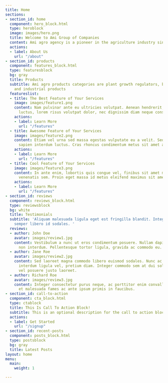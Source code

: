 ```yaml
---
title: Home
sections:
- section_id: home
  component: hero_block.html
  type: heroblock
  image: images/hero.png
  title: Welcome to Ami Group of Companies
  content: Ami agro agency is a pioneer in the agriculture industry since 1998.
  actions:
  - label: About Us
    url: "/about"
- section_id: products
  component: features_block.html
  type: featuresblock
  bg: gray
  title: Products
  subtitle: Ami agro products categories are plant growth regulators, bio fertilizers
    and industrial products
  featureslist:
  - title: The Best Feature of Your Services
    image: images/feature1.png
    content: Nam pulvinar ante eu ultricies volutpat. Aenean hendrerit, eros sed aliquet
      luctus, lorem risus volutpat dolor, nec dignissim diam neque consequat ex.
    actions:
    - label: Learn More
      url: "/features"
  - title: Awesome Feature of Your Services
    image: images/feature2.png
    content: Etiam vel urna sed massa egestas vulputate eu a velit. Sed ut nisl nec
      sapien interdum luctus. Cras rhoncus condimentum metus sit amet auctor.
    actions:
    - label: Learn More
      url: "/features"
  - title: Cool Feature of Your Services
    image: images/feature3.png
    content: In ante enim, lobortis quis congue vel, finibus sit amet mi. Aenean quis
      venenatis sem. Proin eget massa id metus eleifend maximus sit amet nec urna.
    actions:
    - label: Learn More
      url: "/features"
- section_id: reviews
  component: reviews_block.html
  type: reviewsblock
  bg: white
  title: Testimonials
  subtitle: 'Aliquam malesuada ligula eget est fringilla blandit. Integer finibus
    semper libero id sodales. '
  reviews:
  - author: John Doe
    avatar: images/review1.jpg
    content: Vestibulum a nunc ut eros condimentum posuere. Nullam dapibus quis nunc
      non interdum. Pellentesque tortor ligula, gravida ac commodo eu.
  - author: Jane Roe
    avatar: images/review2.jpg
    content: Sed laoreet magna commodo libero euismod sodales. Nunc ac libero convallis,
      interdum ligula vel, pretium diam. Integer commodo sem at dui sollicitudin,
      vel posuere justo laoreet.
  - author: Richard Roe
    avatar: images/review3.jpg
    content: Integer consectetur purus neque, ac porttitor enim convallis vitae. Interdum
      et malesuada fames ac ante ipsum primis in faucibus.
- section_id: call-to-action
  component: cta_block.html
  type: ctablock
  title: This Is Call To Action Block!
  subtitle: This is an optional description for the call to action block.
  actions:
  - label: Get Started
    url: "/signup"
- section_id: recent-posts
  component: posts_block.html
  type: postsblock
  bg: gray
  title: Latest Posts
layout: home
menu:
  main:
    weight: 1

---
```

